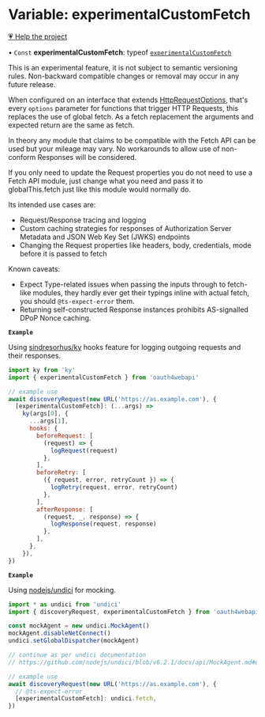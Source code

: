 # Variable: experimentalCustomFetch

[💗 Help the project](https://github.com/sponsors/panva)

• `Const` **experimentalCustomFetch**: typeof [`experimentalCustomFetch`](experimentalCustomFetch.md)

This is an experimental feature, it is not subject to semantic versioning rules. Non-backward
compatible changes or removal may occur in any future release.

When configured on an interface that extends [HttpRequestOptions](../interfaces/HttpRequestOptions.md), that's every `options`
parameter for functions that trigger HTTP Requests, this replaces the use of global fetch. As a
fetch replacement the arguments and expected return are the same as fetch.

In theory any module that claims to be compatible with the Fetch API can be used but your mileage
may vary. No workarounds to allow use of non-conform Responses will be considered.

If you only need to update the Request properties you do not need to use a Fetch API
module, just change what you need and pass it to globalThis.fetch just like this module would
normally do.

Its intended use cases are:

- Request/Response tracing and logging
- Custom caching strategies for responses of Authorization Server Metadata and JSON Web Key Set
  (JWKS) endpoints
- Changing the Request properties like headers, body, credentials, mode before it is passed
  to fetch

Known caveats:

- Expect Type-related issues when passing the inputs through to fetch-like modules, they hardly
  ever get their typings inline with actual fetch, you should `@ts-expect-error` them.
- Returning self-constructed Response instances prohibits AS-signalled DPoP Nonce caching.

**`Example`**

Using [sindresorhus/ky](https://github.com/sindresorhus/ky) hooks feature for logging outgoing
requests and their responses.

```js
import ky from 'ky'
import { experimentalCustomFetch } from 'oauth4webapi'

// example use
await discoveryRequest(new URL('https://as.example.com'), {
  [experimentalCustomFetch]: (...args) =>
    ky(args[0], {
      ...args[1],
      hooks: {
        beforeRequest: [
          (request) => {
            logRequest(request)
          },
        ],
        beforeRetry: [
          ({ request, error, retryCount }) => {
            logRetry(request, error, retryCount)
          },
        ],
        afterResponse: [
          (request, _, response) => {
            logResponse(request, response)
          },
        ],
      },
    }),
})
```

**`Example`**

Using [nodejs/undici](https://github.com/nodejs/undici) for mocking.

```js
import * as undici from 'undici'
import { discoveryRequest, experimentalCustomFetch } from 'oauth4webapi'

const mockAgent = new undici.MockAgent()
mockAgent.disableNetConnect()
undici.setGlobalDispatcher(mockAgent)

// continue as per undici documentation
// https://github.com/nodejs/undici/blob/v6.2.1/docs/api/MockAgent.md#example---basic-mocked-request

// example use
await discoveryRequest(new URL('https://as.example.com'), {
  // @ts-expect-error
  [experimentalCustomFetch]: undici.fetch,
})
```
